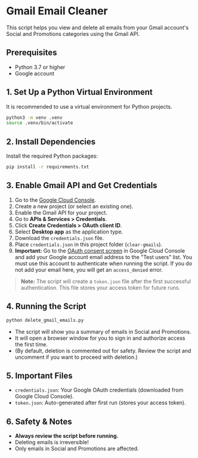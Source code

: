 # Gmail Email Cleaner

This script helps you view and delete all emails from your Gmail account's Social and Promotions categories using the Gmail API.

## Prerequisites

- Python 3.7 or higher
- Google account

## 1. Set Up a Python Virtual Environment

It is recommended to use a virtual environment for Python projects.

```bash
python3 -m venv .venv
source .venv/bin/activate
```

## 2. Install Dependencies

Install the required Python packages:

```bash
pip install -r requirements.txt
```

## 3. Enable Gmail API and Get Credentials

1. Go to the [Google Cloud Console](https://console.cloud.google.com/apis/credentials).
2. Create a new project (or select an existing one).
3. Enable the Gmail API for your project.
4. Go to **APIs & Services > Credentials**.
5. Click **Create Credentials > OAuth client ID**.
6. Select **Desktop app** as the application type.
7. Download the `credentials.json` file.
8. Place `credentials.json` in this project folder (`clear-gmails`).
9. **Important:** Go to the [OAuth consent screen](https://console.cloud.google.com/apis/credentials/consent) in Google Cloud Console and add your Google account email address to the "Test users" list. You must use this account to authenticate when running the script. If you do not add your email here, you will get an `access_denied` error.

> **Note:** The script will create a `token.json` file after the first successful authentication. This file stores your access token for future runs.

## 4. Running the Script

```bash
python delete_gmail_emails.py
```

- The script will show you a summary of emails in Social and Promotions.
- It will open a browser window for you to sign in and authorize access the first time.
- (By default, deletion is commented out for safety. Review the script and uncomment if you want to proceed with deletion.)

## 5. Important Files

- `credentials.json`: Your Google OAuth credentials (downloaded from Google Cloud Console).
- `token.json`: Auto-generated after first run (stores your access token).

## 6. Safety & Notes

- **Always review the script before running.**
- Deleting emails is irreversible!
- Only emails in Social and Promotions are affected.


